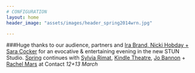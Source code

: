 ```yaml
---
# CONFIGURATION
layout: home
header_image: "assets/images/header_spring2014wrn.jpg"

---
```

###Huge thanks to our audience, partners and [Ira Brand, Nicki Hobday + Sara Cocker](/current/2014-spring/age) for an evocative & entertaining evening in the new STUN Studio. [Spring](/current/2014-spring) continues with [Sylvia Rimat](/current/2014-spring/rimat), [Kindle Theatre](/current/2014-spring/kindle), [Jo Bannon](/current/2014-spring/bannon) + [Rachel Mars](/current/2014-spring/mars) at Contact *12+13 March*

